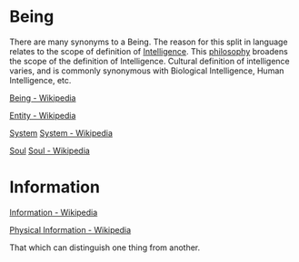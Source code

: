 # Being

There are many synonyms to a Being. The reason for this split in language relates to the scope of definition of [Intelligence](./intelligence.md). This [philosophy](./philosophy.md) broadens the scope of the definition of Intelligence. Cultural definition of intelligence varies, and is commonly synonymous with Biological Intelligence, Human Intelligence, etc.

[Being - Wikipedia](https://en.wikipedia.org/wiki/Being)

[Entity - Wikipedia](https://en.wikipedia.org/wiki/Entity)

[System](./system.md) [System - Wikipedia](https://en.wikipedia.org/wiki/System)

[Soul](./soul.md) [Soul - Wikipedia](https://en.wikipedia.org/wiki/Soul)

# Information

[Information - Wikipedia](https://en.wikipedia.org/wiki/Information)

[Physical Information - Wikipedia](https://en.wikipedia.org/wiki/Physical_information)

That which can distinguish one thing from another.
